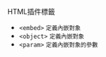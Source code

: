 HTML插件標籤
- `<embed>` <small>定義內嵌對象</small>
- `<object>` <small>定義內嵌對象</small>
- `<param>` <small>定義內嵌對象的參數</small>